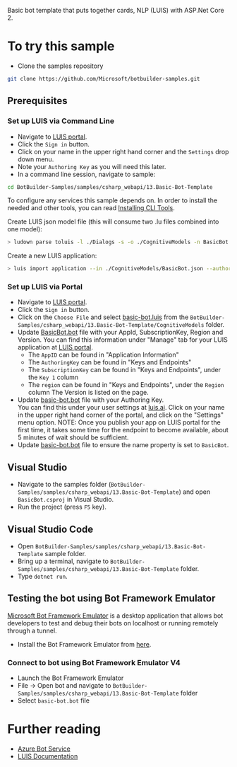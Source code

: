﻿Basic bot template that puts together cards, NLP (LUIS) with ASP.Net Core 2. 
# To try this sample
- Clone the samples repository
```bash
git clone https://github.com/Microsoft/botbuilder-samples.git
```
## Prerequisites
### Set up LUIS via Command Line
- Navigate to [LUIS portal](https://www.luis.ai).
- Click the `Sign in` button.
- Click on your name in the upper right hand corner and the `Settings` drop down menu.
- Note your `Authoring Key` as you will need this later.
- In a command line session, navigate to sample: 
```bash
cd BotBuilder-Samples/samples/csharp_webapi/13.Basic-Bot-Template
```

To configure any services this sample depends on. In order to install the needed and other tools, you can read [Installing CLI Tools](../../../INSTALLING_CLI_TOOLS.md). 

Create LUIS json model file (this will consume two .lu files combined into one model):
```bash
> ludown parse toluis -l ./Dialogs -s -o ./CognitiveModels -n BasicBot
```
Create a new LUIS application:
```bash
> luis import application --in ./CognitiveModels/BasicBot.json --authoringKey "<Your Authoring Key>" --endpointBasePath "https://westus.api.cognitive.microsoft.com/luis/v2.0/apps/XXXXXXXXXXXXX?subscription-key=YYYYYYYYYYYY"
```
### Set up LUIS via Portal
- Navigate to [LUIS portal](https://www.luis.ai).
- Click the `Sign in` button.
- Click on the `Choose File` and select [basic-bot.luis](basic-bot.luis) from the `BotBuilder-Samples/csharp_webapi/13.Basic-Bot-Template/CognitiveModels` folder.
- Update [BasicBot.bot](BasicBot.bot) file with your AppId, SubscriptionKey, Region and Version. 
    You can find this information under "Manage" tab for your LUIS application at [LUIS portal](https://www.luis.ai). 
    - The `AppID` can be found in "Application Information" 
    - The `AuthoringKey` can be found in "Keys and Endpoints" 
    - The `SubscriptionKey` can be found in "Keys and Endpoints", under the `Key 1` column 
    - The `region` can be found in "Keys and Endpoints", under the `Region` column 
    The Version is listed on the page.
- Update [basic-bot.bot](basic-bot.bot) file with your Authoring Key.  
    You can find this under your user settings at [luis.ai](https://www.luis.ai).  Click on your name in the upper right hand corner of the portal, and click on the "Settings" menu option.
NOTE: Once you publish your app on LUIS portal for the first time, it takes some time for the endpoint to become available, about 5 minutes of wait should be sufficient.
- Update [basic-bot.bot](basic-bot.bot) file to ensure the name property is set to `BasicBot`.
## Visual Studio
- Navigate to the samples folder (`BotBuilder-Samples/samples/csharp_webapi/13.Basic-Bot-Template`) and open `BasicBot.csproj` in Visual Studio.
- Run the project (press `F5` key).
## Visual Studio Code
- Open `BotBuilder-Samples/samples/csharp_webapi/13.Basic-Bot-Template` sample folder.
- Bring up a terminal, navigate to `BotBuilder-Samples/samples/csharp_webapi/13.Basic-Bot-Template` folder.
- Type `dotnet run`.
## Testing the bot using Bot Framework Emulator
[Microsoft Bot Framework Emulator](https://aka.ms/botframework-emulator) is a desktop application that allows bot developers to test and debug
their bots on localhost or running remotely through a tunnel.
- Install the Bot Framework Emulator from [here](https://aka.ms/botframework-emulator).
### Connect to bot using Bot Framework Emulator **V4**
- Launch the Bot Framework Emulator
- File -> Open bot and navigate to `BotBuilder-Samples/samples/csharp_webapi/13.Basic-Bot-Template` folder
- Select `basic-bot.bot` file
# Further reading
- [Azure Bot Service](https://docs.microsoft.com/en-us/azure/bot-service/bot-service-overview-introduction?view=azure-bot-service-4.0)
- [LUIS Documentation](https://docs.microsoft.com/en-us/azure/cognitive-services/LUIS/)
